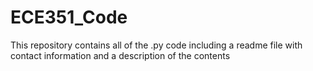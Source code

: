 # ECE351_Code
This repository contains all of the .py code including a readme file with contact information and a description of the contents
